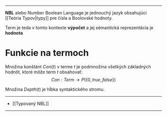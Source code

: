 ***********
**NBL** alebo Number Boolean Language je jednouchý jazyk obsahujúci [[Teória Typov|typy]] pre čísla a Boolovské hodnoty.

Term je teda v tomto kontexte **výpočet** a jej sémantická reprezentácia je **hodnota**

# Funkcie na termoch

Množina konštánt $Con(t)$ v terme $t$ je podmnožina všetkých základných hodnôt, ktoré môže term $t$ obsahovať:
$$
Con:Term \rightarrow P(\{0,true,false\})
$$

Množina $Depth(t)$ je hĺbka syntaktického stromu.


---
- [[Typovaný NBL]]
-------